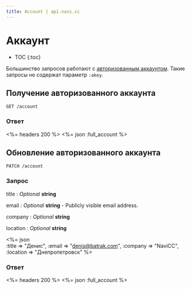 ```yaml
---
title: Account | api.navi.cc
---
```


# Аккаунт

* TOC
{:toc}

Большинство запросов работают с [авторизованным аккаунтом](/v3/#authentication).
Такие запросы не содержат параметр `:akey`.

## Получение авторизованного аккаунта

    GET /account

### Ответ

<%= headers 200 %>
<%= json :full_account %>

## Обновление авторизованного аккаунта

    PATCH /account

### Запрос

title
: _Optional_ **string**

email
: _Optional_ **string** - Publicly visible email address.

company
: _Optional_ **string**

location
: _Optional_ **string**


<%= json \
    :title    => "Денис",
    :email    => "denis@batrak.com",
    :company  => "NaviCC",
    :location => "Днепропетровск"
%>

### Ответ

<%= headers 200 %>
<%= json :full_account %>

